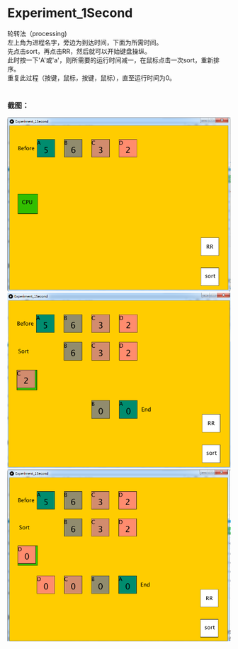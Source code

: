 # Experiment_1Second
轮转法（processing)</br>
左上角为进程名字，旁边为到达时间，下面为所需时间。</br>
先点击sort，再点击RR，然后就可以开始键盘操纵。</br>
此时按一下'A'或'a'，则所需要的运行时间减一，在鼠标点击一次sort，重新排序。</br>
重复此过程（按键，鼠标，按键，鼠标），直至运行时间为0。</br>
</br>
### 截图：
![image](https://github.com/1030514211/Experiment_1Second/raw/master/image/1.png)</br>
![image](https://github.com/1030514211/Experiment_1Second/raw/master/image/2.png)</br>
![image](https://github.com/1030514211/Experiment_1Second/raw/master/image/3.png)</br>
